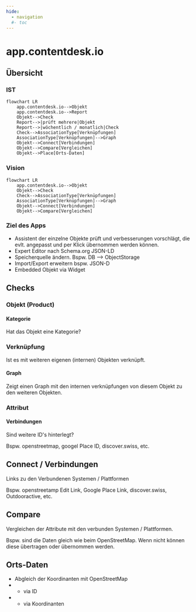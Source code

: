 ```yaml
---
hide:
  - navigation
  #- toc
---
```


# app.contentdesk.io

## Übersicht

### IST
``` mermaid
flowchart LR
    app.contentdesk.io-->Objekt
    app.contentdesk.io-->Report
    Objekt-->Check
    Report-->|prüft mehrere|Objekt
    Report-->|wöchentlich / monatlich|Check
    Check-->AssociationType[Verknüpfungen]
    AssociationType[Verknüpfungen]-->Graph
    Objekt-->Connect[Verbindungen]
    Objekt-->Compare[Vergleichen]
    Objekt-->Place[Orts-Daten]
```

### Vision
``` mermaid
flowchart LR
    app.contentdesk.io-->Objekt
    Objekt-->Check
    Check-->AssociationType[Verknüpfungen]
    AssociationType[Verknüpfungen]-->Graph
    Objekt-->Connect[Verbindungen]
    Objekt-->Compare[Vergleichen]
```

### Ziel des Apps

* Assistent der einzelne Objekte prüft und verbesserungen vorschlägt, die evlt. angepasst und per Klick übernommen werden können.
* Expert Editor nach Schema.org JSON-LD
* Speicherquelle ändern. Bspw. DB --> ObjectStorage
* Import/Export erweitern bspw. JSON-D
* Embedded Objekt via Widget

## Checks

### Objekt (Product)

#### Kategorie

Hat das Objekt eine Kategorie?

### Verknüpfung

Ist es mit weiteren eigenen (internen) Objekten verknüpft.

#### Graph

Zeigt einen Graph mit den internen verknüpfungen von diesem Objekt zu den weiteren Objekten.

### Attribut

#### Verbindungen

Sind weitere ID's hinterlegt?

Bspw. openstreetmap, googel Place ID, discover.swiss, etc.


## Connect / Verbindungen

Links zu den Verbundenen Systemen / Plattformen

Bspw. openstreetamp Edit Link, Google Place Link, discover.swiss, Outdooractive, etc.

## Compare

Vergleichen der Attribute mit den verbunden Systemen / Plattformen.

Bspw. sind die Daten gleich wie beim OpenStreetMap. Wenn nicht können diese übertragen oder übernommen werden.

## Orts-Daten

* Abgleich der Koordinanten mit OpenStreetMap
* * via ID
* * via Koordinanten